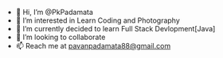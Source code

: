 - 👋 Hi, I’m @PkPadamata
- 👀 I’m interested in Learn Coding and Photography
- 🌱 I’m currently decided to learn Full Stack Devlopment[Java]
- 💞️ I’m looking to collaborate 
- 📫 Reach me at pavanpadamata88@gmail.com

<!---
PkPadamata/PkPadamata is a ✨ special ✨ repository because its `README.md` (this file) appears on your GitHub profile.
You can click the Preview link to take a look at your changes.
--->
